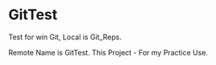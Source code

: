 # GitTest
Test for win Git, Local is Git_Reps.

Remote Name is GitTest.
This Project - For my Practice Use.
